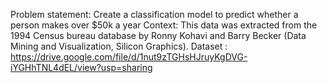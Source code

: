 Problem statement: Create a classification model to predict whether a person makes over $50k a
year
Context: This data was extracted from the 1994 Census bureau database by Ronny Kohavi and Barry
Becker (Data Mining and Visualization, Silicon Graphics).
Dataset :
https://drive.google.com/file/d/1nut9zTGHsHJruyKgDVG-iYGHhTNL4dEL/view?usp=sharing
